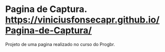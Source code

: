 # Pagina de Captura.  https://viniciusfonsecapr.github.io/Pagina-de-Captura/

Projeto de uma pagina realizado no curso do Progbr.
<a href="https://media.giphy.com/media/iFsqrn1bRhAv2tMA85/giphy.gif" alt="acima"></a>
